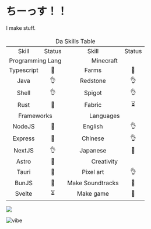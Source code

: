 # ちーっす！！

I make stuff.

<table>
    <thead align="center">
        <tr>
            <td colspan=4>Da Skills Table</td>
        </tr>
    </thead>
    <tbody align="center">
        <tr>
            <td>Skill</td>
            <td>Status</td>
            <td>Skill</td>
            <td>Status</td>
        </tr>
        <tr>
            <td colspan=2>Programming Lang</td>
            <td colspan=2>Minecraft</td>
        </tr>
        <tr>
            <td>Typescript</td>
            <td>🚀</td>
            <td>Farms</td>
            <td>🚀</td>
        </tr>
        <tr>
            <td>Java</td>
            <td>👌</td>
            <td>Redstone</td>
            <td>👌</td>
        </tr>
        <tr>
            <td>Shell</td>
            <td>👌</td>
            <td>Spigot</td>
            <td>👌</td>
        </tr>
        <tr>
            <td>Rust</td>
            <td>🔰</td>
            <td>Fabric</td>
            <td>⏳</td>
        </tr>
        <tr>
            <td colspan=2>Frameworks</td>
            <td colspan=2>Languages</td>
        </tr>
        <tr>
            <td>NodeJS</td>
            <td>🚀</td>
            <td>English</td>
            <td>👌</td>
        </tr>
        <tr>
            <td>Express</td>
            <td>🚀</td>
            <td>Chinese</td>
            <td>👌</td>
        </tr>
        <tr>
            <td>NextJS</td>
            <td>👌</td>
            <td>Japanese</td>
            <td>🔰</td>
        </tr>
        <tr>
            <td>Astro</td>
            <td>🔰</td>
            <td colspan=2>Creativity</td>
        </tr>
        <tr>
            <td>Tauri</td>
            <td>🔰</td>
            <td>Pixel art</td>
            <td>👌</td>
        </tr>
        <tr>
            <td>BunJS</td>
            <td>🔰</td>
            <td>Make Soundtracks</td>
            <td>🔰</td>
        </tr>
        <tr>
            <td>Svelte</td>
            <td>⏳</td>
            <td>Make game</td>
            <td>🔰</td>
        </tr>
    </tbody>
</table>


![](https://komarev.com/ghpvc/?username=froxcey&style=for-the-badge&color=d88516)

![vibe](https://user-images.githubusercontent.com/51555391/176177206-ec3f9dce-8780-4fe8-b6ac-5eeeac2038d4.gif)
